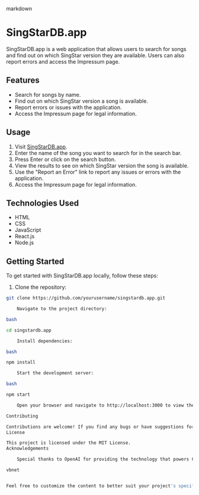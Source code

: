 markdown

# SingStarDB.app

SingStarDB.app is a web application that allows users to search for songs and find out on which SingStar version they are available. Users can also report errors and access the Impressum page.

## Features

- Search for songs by name.
- Find out on which SingStar version a song is available.
- Report errors or issues with the application.
- Access the Impressum page for legal information.

## Usage

1. Visit [SingStarDB.app](https://singstardb.app).
2. Enter the name of the song you want to search for in the search bar.
3. Press Enter or click on the search button.
4. View the results to see on which SingStar version the song is available.
5. Use the "Report an Error" link to report any issues or errors with the application.
6. Access the Impressum page for legal information.

## Technologies Used

- HTML
- CSS
- JavaScript
- React.js
- Node.js

## Getting Started

To get started with SingStarDB.app locally, follow these steps:

1. Clone the repository:

```bash
git clone https://github.com/yourusername/singstardb.app.git

    Navigate to the project directory:

bash

cd singstardb.app

    Install dependencies:

bash

npm install

    Start the development server:

bash

npm start

    Open your browser and navigate to http://localhost:3000 to view the application.

Contributing

Contributions are welcome! If you find any bugs or have suggestions for improvements, please open an issue or submit a pull request.
License

This project is licensed under the MIT License.
Acknowledgements

    Special thanks to OpenAI for providing the technology that powers ChatGPT, the AI assistant used in developing this project.

vbnet


Feel free to customize the content to better suit your project's specif